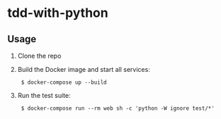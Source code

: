 # tdd-with-python

## Usage

1. Clone the repo

1. Build the Docker image and start all services:

        $ docker-compose up --build

1. Run the test suite:

        $ docker-compose run --rm web sh -c 'python -W ignore test/*'
